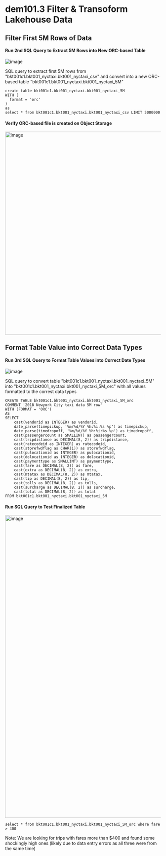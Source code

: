 # dem101.3 Filter & Transoform Lakehouse Data


## Filter First 5M Rows of Data


#### Run 2nd SQL Query to Extract 5M Rows into New ORC-based Table

![image](https://github.com/hpdalab/dem101-s4wx-nytaxi/assets/38366661/b9af31c1-07ce-4d76-9684-d3ed5c2b5f29)

SQL query to extract first 5M rows from "bkt001c1.bkt001_nyctaxi.bkt001_nyctaxi_csv" and convert into a new ORC-based table "bkt001c1.bkt001_nyctaxi.bkt001_nyctaxi_5M"

```
create table bkt001c1.bkt001_nyctaxi.bkt001_nyctaxi_5M
WITH (
  format = 'orc'
)
as 
select * from bkt001c1.bkt001_nyctaxi.bkt001_nyctaxi_csv LIMIT 5000000
```

#### Verify ORC-based file is created on Object Storage

<img width="655" alt="image" src="https://github.com/hpdalab/dem101-s4wx-nytaxi/assets/38366661/81ae389a-e636-47ad-93f8-0dfd883d60c9">


## Format Table Value into Correct Data Types

#### Run 3rd SQL Query to Format Table Values into Correct Date Types

![image](https://github.com/hpdalab/dem101-s4wx-nytaxi/assets/38366661/a2916a1b-0a83-4544-9574-ab92424ac29b)


SQL query to convert table "bkt001c1.bkt001_nyctaxi.bkt001_nyctaxi_5M" into "bkt001c1.bkt001_nyctaxi.bkt001_nyctaxi_5M_orc" with all values formatted to the correst data types 


```
CREATE TABLE bkt001c1.bkt001_nyctaxi.bkt001_nyctaxi_5M_orc
COMMENT '2018 Newyork City taxi data 5M row'
WITH (FORMAT = 'ORC')
AS
SELECT 
    cast(vendorid as INTEGER) as vendorid,
    date_parse(timepickup, '%m/%d/%Y %h:%i:%s %p') as timepickup,
    date_parse(timedropoff, '%m/%d/%Y %h:%i:%s %p') as timedropoff,
    cast(passengercount as SMALLINT) as passengercount,
    cast(tripdistance as DECIMAL(8, 2)) as tripdistance,
    cast(ratecodeid as INTEGER) as ratecodeid,
    cast(storefwdflag as CHAR(1)) as storefwdflag,
    cast(pulocationid as INTEGER) as pulocationid,
    cast(dolocationid as INTEGER) as dolocationid,
    cast(paymenttype as SMALLINT) as paymenttype,
    cast(fare as DECIMAL(8, 2)) as fare,
    cast(extra as DECIMAL(8, 2)) as extra,
    cast(mtatax as DECIMAL(8, 2)) as mtatax,
    cast(tip as DECIMAL(8, 2)) as tip,
    cast(tolls as DECIMAL(8, 2)) as tolls,
    cast(surcharge as DECIMAL(8, 2)) as surcharge,
    cast(total as DECIMAL(8, 2)) as total
FROM bkt001c1.bkt001_nyctaxi.bkt001_nyctaxi_5M
```


#### Run SQL Query to Test Finalized Table
<img width="977" alt="image" src="https://github.com/hpdalab/dem101-s4wx-nytaxi/assets/38366661/b8da7d59-4f78-461c-ba4e-7119262940c2">

```
select * from bkt001c1.bkt001_nyctaxi.bkt001_nyctaxi_5M_orc where fare > 400
```
Note: We are looking for trips with fares more than $400 and found some shockingly high ones (likely due to data entry errors as all three were from the same time)



